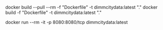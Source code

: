 docker build --pull --rm -f "Dockerfile" -t dimmcitydata:latest "."
docker build  -f "Dockerfile" -t dimmcitydata:latest "."

docker run --rm -it  -p 8080:8080/tcp dimmcitydata:latest 